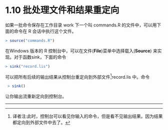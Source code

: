 # 1.10 批处理文件和结果重定向
 如果一批命令保存在工作目录 work 下一个叫 commands.R 的文件中，可以用下面的命令在 R 会话中执行这个文件。

```R
> source("commands.R")
```

在Windows 版本的 R 控制台中，可以在文件(**File**)菜单中选择载入(**Source**) 来实现。对于函数sink，下面的命令

```R
> sink("record.lis")
```

可以把所有后续的输出结果从控制台重定向到外部文件[^1]record.lis 中。命令

```R
 > sink()
```

让你输出流重新定向到控制台。





---

[^1]: 译者注:此时，控制台可以看见你输入的命令，但是看不见输出结果。因为结果都定向到外部文件中去了。

